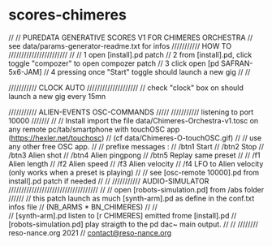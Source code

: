 # scores-chimeres
//
// PUREDATA GENERATIVE SCORES V1 FOR CHIMERES ORCHESTRA
// see data/params-generator-readme.txt for infos
/////////// HOW TO ///////////////////////
//
// 1 open [install].pd patch
// 2 from [install].pd,  click toggle "compozer" to open compozer patch
// 3 click open [pd SAFRAN-5x6-JAM]
// 4 pressing once "Start" toggle should launch a new gig
//
//

/////////// CLOCK AUTO ////////////////////
// check "clock" box on should launch a new gig every 15mn


/////////// ALIEN-EVENTS OSC-COMMANDS /////
/////////// listening to port 10000 ///////
// 
// Install import the file data/Chimeres-Orchestra-v1.tosc on any remote pc/tab/smartphone with touchOSC app (https://hexler.net/touchosc)
// (cf data/Chimeres-O-touchOSC.gif)
//
// use any other free OSC app.
// 
// prefixe messages :
//	 /btn1 	Start
//	 /btn2	Stop
//	 /btn3 	Alien shot
//	 /btn4 	Alien pingpong
//	 /btn5	Replay same preset
//
//	 /f1 	Alien length
//	 /f2 	Alien speed
//	 /f3 	Alien velocity
//	 /f4 	LFO to Alien velocity (only works when a preset is playing)
//
// see [osc-remote 10000].pd from install].pd patch if needed
//
//
/////////// AUDIO-SIMULATOR ///////////////////////////////////
//
//	open [robots-simulation.pd] from /abs folder //////
// 	this patch launch as much [synth-arm].pd as define in the conf.txt infos file
//	(NB_ARMS * BN_CHIMERES) //
//  
// 	[synth-arm].pd listen to [r CHIMERES] emitted frome [install].pd 
//  [robots-simulation.pd] play straigth to the pd dac~ main output.
//
//	//////// reso-nance.org 2021
//	contact@reso-nance.org 
 
